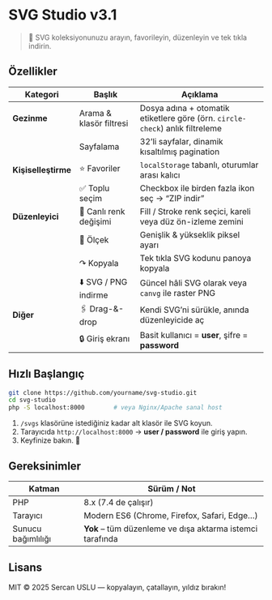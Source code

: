 # SVG Studio v3.1

> 🌈 SVG koleksiyonunuzu arayın, favorileyin, düzenleyin ve tek tıkla indirin.


## Özellikler

| Kategori | Başlık | Açıklama |
|----------|--------|----------|
| **Gezinme** | Arama & klasör filtresi | Dosya adına + otomatik etiketlere göre (örn. `circle-check`) anlık filtreleme |
| | Sayfalama | 32’li sayfalar, dinamik kısaltılmış pagination |
| **Kişiselleştirme** | ⭐ Favoriler | `localStorage` tabanlı, oturumlar arası kalıcı |
| | ✅ Toplu seçim | Checkbox ile birden fazla ikon seç → “ZIP indir” |
| **Düzenleyici** | 🎨 Canlı renk değişimi | Fill / Stroke renk seçici, kareli veya düz ön-izleme zemini |
| | 📐 Ölçek | Genişlik & yükseklik piksel ayarı |
| | ↷ Kopyala | Tek tıkla SVG kodunu panoya kopyala |
| | ⬇️ SVG / PNG indirme | Güncel hâli SVG olarak veya `canvg` ile raster PNG |
| **Diğer** | 🖇 Drag-&-drop | Kendi SVG’ni sürükle, anında düzenleyicide aç |
| | 🔒 Giriş ekranı | Basit kullanıcı = **user**, şifre = **password** |

## Hızlı Başlangıç

```bash
git clone https://github.com/yourname/svg-studio.git
cd svg-studio
php -S localhost:8000        # veya Nginx/Apache sanal host
```

1. `/svgs` klasörüne istediğiniz kadar alt klasör ile SVG koyun.  
2. Tarayıcıda `http://localhost:8000` → **user / password** ile giriş yapın.  
3. Keyfinize bakın. 🤘

## Gereksinimler

| Katman | Sürüm / Not |
|--------|-------------|
| PHP    | 8.x (7.4 de çalışır) |
| Tarayıcı | Modern ES6 (Chrome, Firefox, Safari, Edge…) |
| Sunucu bağımlılığı | **Yok** – tüm düzenleme ve dışa aktarma istemci tarafında |

## Lisans

MIT © 2025 Sercan USLU — kopyalayın, çatallayın, yıldız bırakın!
